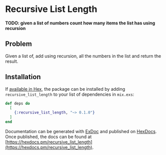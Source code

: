 # Recursive List Length

**TODO: given a list of numbers count how many items the list has using recursion**

## Problem

Given a list of, add using recursion, all the numbers in the list and return the result.

## Installation

If [available in Hex](https://hex.pm/docs/publish), the package can be installed
by adding `recursive_list_length` to your list of dependencies in `mix.exs`:

```elixir
def deps do
  [
    {:recursive_list_length, "~> 0.1.0"}
  ]
end
```

Documentation can be generated with [ExDoc](https://github.com/elixir-lang/ex_doc)
and published on [HexDocs](https://hexdocs.pm). Once published, the docs can
be found at [https://hexdocs.pm/recursive_list_length](https://hexdocs.pm/recursive_list_length).

